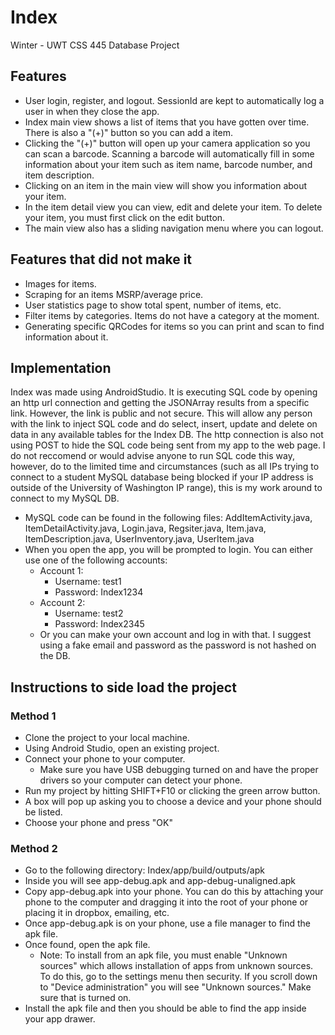 # Index
Winter - UWT CSS 445 Database Project

## Features
* User login, register, and logout. SessionId are kept to automatically log a user in when they close the app.
* Index main view shows a list of items that you have gotten over time. There is also a "(+)" button so you can add a item.
* Clicking the "(+)" button will open up your camera application so you can scan a barcode. Scanning a barcode will automatically fill in some information about your item such as item name, barcode number, and item description. 
* Clicking on an item in the main view will show you information about your item. 
* In the item detail view you can view, edit and delete your item. To delete your item, you must first click on the edit button.
* The main view also has a sliding navigation menu where you can logout. 

## Features that did not make it
* Images for items.
* Scraping for an items MSRP/average price.
* User statistics page to show total spent, number of items, etc.
* Filter items by categories. Items do not have a category at the moment. 
* Generating specific QRCodes for items so you can print and scan to find information about it.

## Implementation
Index was made using AndroidStudio. It is executing SQL code by opening an http url connection and getting the JSONArray results from a specific link. However, the link is public and not secure. This will allow any person with the link to inject SQL code and do select, insert, update and delete on data in any available tables for the Index DB. The http connection is also not using POST to hide the SQL code being sent from my app to the web page. I do not reccomend or would advise anyone to run SQL code this way, however, do to the limited time and circumstances (such as all IPs trying to connect to a student MySQL database being blocked if your IP address is outside of the University of Washington IP range), this is my work around to connect to my MySQL DB. 
* MySQL code can be found in the following files: AddItemActivity.java, ItemDetailActivity.java, Login.java, Regsiter.java, Item.java, ItemDescription.java, UserInventory.java, UserItem.java 
* When you open the app, you will be prompted to login. You can either use one of the following accounts:
	* Account 1:
		* Username: test1
		* Password: Index1234
	* Account 2:
		* Username: test2
		* Password: Index2345
	* Or you can make your own account and log in with that. I suggest using a fake email and password as the password is not hashed on the DB. 


## Instructions to side load the project

### Method 1
* Clone the project to your local machine.
* Using Android Studio, open an existing project.
* Connect your phone to your computer.
  * Make sure you have USB debugging turned on and have the proper drivers so your computer can detect your phone.
* Run my project by hitting SHIFT+F10 or clicking the green arrow button.
* A box will pop up asking you to choose a device and your phone should be listed. 
* Choose your phone and press "OK"

### Method 2
* Go to the following directory: Index/app/build/outputs/apk
* Inside you will see app-debug.apk and app-debug-unaligned.apk
* Copy app-debug.apk into your phone. You can do this by attaching your phone to the computer and dragging it into the root of your phone or placing it in dropbox, emailing, etc. 
* Once app-debug.apk is on your phone, use a file manager to find the apk file. 
* Once found, open the apk file.
  * Note: To install from an apk file, you must enable "Unknown sources" which allows installation of apps from unknown sources. To do this, go to the settings menu then security. If you scroll down to "Device administration" you will see "Unknown sources." Make sure that is turned on.
* Install the apk file and then you should be able to find the app inside your app drawer. 
